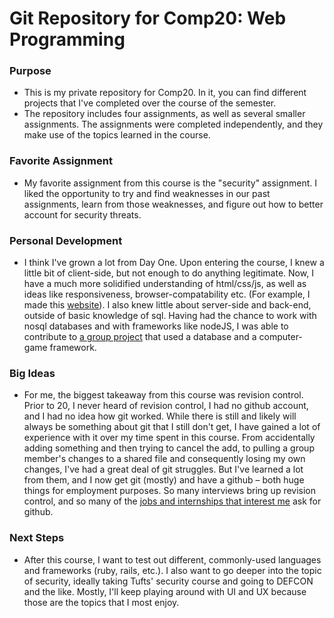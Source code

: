 **Git Repository for Comp20: Web Programming**
==========================================

### Purpose
* This is my private repository for Comp20. In it, you can find different projects that I've completed over the course of
the semester.
* The repository includes four assignments, as well as several smaller assignments. The assignments were completed independently, and they make use of the topics learned in the course.

### Favorite Assignment
* My favorite assignment from this course is the "security" assignment. I liked the opportunity to try and find weaknesses in our past assignments, learn from those weaknesses, and figure out how to better account for security threats. 


### Personal Development
* I think I've grown a lot from Day One. Upon entering the course, I knew a little bit of client-side, but not enough to do anything legitimate. Now, I have a much more solidified understanding of html/css/js, as well as ideas like responsiveness, browser-compatability etc. (For example, I made this [website](http://tupboard.github.io)). I also knew little about server-side and back-end, outside of basic knowledge of sql. Having had the chance to work with nosql databases and with frameworks like nodeJS, I was able to contribute to [a group project](http://flexcalibr-app.herokuapp.com) that used a database and a computer-game framework.

### Big Ideas
* For me, the biggest takeaway from this course was revision control. Prior to 20, I never heard of revision control, I had no github account, and I had no idea how git worked. While there is still and likely will always be something about git that I still don't get, I have gained a lot of experience with it over my time spent in this course. From accidentally adding something and then trying to cancel the add, to pulling a group member's changes to a shared file and consequently losing my own changes, I've had a great deal of git struggles. But I've learned a lot from them, and I now get git (mostly) and have a github – both huge things for employment purposes. So many interviews bring up revision control, and so many of the [jobs and internships that interest me](http://www.bigspaceship.com/careers/#technology) ask for github.

### Next Steps
* After this course, I want to test out different, commonly-used languages and frameworks (ruby, rails, etc.). I also want to go deeper into the topic of security, ideally taking Tufts' security course and going to DEFCON and the like. Mostly, I'll keep playing around with UI and UX because those are the topics that I most enjoy.